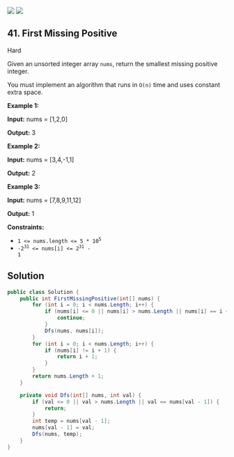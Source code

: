 [![](https://img.shields.io/github/stars/LeetCode-in-Net/LeetCode-in-Net?label=Stars&style=flat-square)](https://github.com/LeetCode-in-Net/LeetCode-in-Net)
[![](https://img.shields.io/github/forks/LeetCode-in-Net/LeetCode-in-Net?label=Fork%20me%20on%20GitHub%20&style=flat-square)](https://github.com/LeetCode-in-Net/LeetCode-in-Net/fork)

## 41\. First Missing Positive

Hard

Given an unsorted integer array `nums`, return the smallest missing positive integer.

You must implement an algorithm that runs in `O(n)` time and uses constant extra space.

**Example 1:**

**Input:** nums = [1,2,0]

**Output:** 3 

**Example 2:**

**Input:** nums = [3,4,-1,1]

**Output:** 2 

**Example 3:**

**Input:** nums = [7,8,9,11,12]

**Output:** 1 

**Constraints:**

*   <code>1 <= nums.length <= 5 * 10<sup>5</sup></code>
*   <code>-2<sup>31</sup> <= nums[i] <= 2<sup>31</sup> - 1</code>

## Solution

```csharp
public class Solution {
    public int FirstMissingPositive(int[] nums) {
        for (int i = 0; i < nums.Length; i++) {
            if (nums[i] <= 0 || nums[i] > nums.Length || nums[i] == i + 1) {
                continue;
            }
            Dfs(nums, nums[i]);
        }
        for (int i = 0; i < nums.Length; i++) {
            if (nums[i] != i + 1) {
                return i + 1;
            }
        }
        return nums.Length + 1;
    }

    private void Dfs(int[] nums, int val) {
        if (val <= 0 || val > nums.Length || val == nums[val - 1]) {
            return;
        }
        int temp = nums[val - 1];
        nums[val - 1] = val;
        Dfs(nums, temp);
    }
}
```